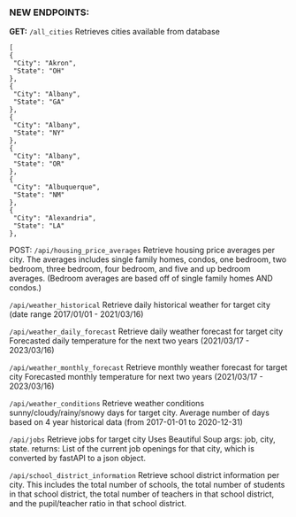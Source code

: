### NEW ENDPOINTS:
**GET:**
   ``/all_cities``                     Retrieves cities available from database
   
   ```
   [
  {
    "City": "Akron",
    "State": "OH"
  },
  {
    "City": "Albany",
    "State": "GA"
  },
  {
    "City": "Albany",
    "State": "NY"
  },
  {
    "City": "Albany",
    "State": "OR"
  },
  {
    "City": "Albuquerque",
    "State": "NM"
  },
  {
    "City": "Alexandria",
    "State": "LA"
  },
   ```

POST:
  ``/api/housing_price_averages``      Retrieve housing price averages per city. 
                                       The averages includes single family homes, condos, one bedroom, two bedroom, three bedroom, four bedroom, and five and up bedroom averages.                                        (Bedroom averages are based off of single family homes AND condos.)
                                        
  ``/api/weather_historical``          Retrieve daily historical weather for target city (date range 2017/01/01 - 2021/03/16)
  
  ``/api/weather_daily_forecast``      Retrieve daily weather forecast for target city Forecasted daily temperature for the next two years (2021/03/17 - 2023/03/16)
  
  ``/api/weather_monthly_forecast``    Retrieve monthly weather forecast for target city Forecasted monthly temperature for next two years (2021/03/17 - 2023/03/16)
   
  ``/api/weather_conditions``          Retrieve weather conditions sunny/cloudy/rainy/snowy days for target city. 
                                       Average number of days based on 4 year historical data (from 2017-01-01 to 2020-12-31)
                                        
  ``/api/jobs``                        Retrieve jobs for target city Uses Beautiful Soup args: job, city, state.
                                       returns: List of the current job openings for that city, which is converted by fastAPI to a json object.
                                        
  ``/api/school_district_information`` Retrieve school district information per city. This includes the total number of schools, 
                                       the total number of students in that school district, the total number of teachers in that school district, 
                                       and the pupil/teacher ratio in that school district.
